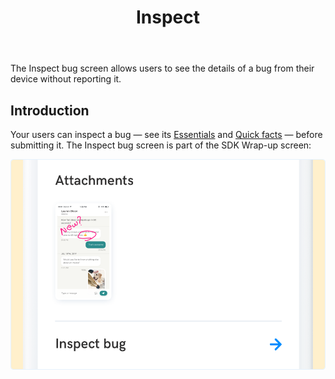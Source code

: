 ﻿---
id: inspect
title: Inspect
---
The Inspect bug screen allows users to see the details of a bug from their device without reporting it.

## Introduction
Your users can inspect a bug — see its [Essentials](react/essentials.md) and [Quick facts](react/quick-facts.md) — before submitting it. The Inspect bug screen is part of the SDK Wrap-up screen:

![Inspect screen](../assets/inspect_screen.png)
